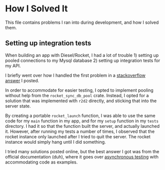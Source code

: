 # How I Solved It

This file contains problems I ran into during development, and how I solved them.

## Setting up integration tests

When building an app with Diesel/Rocket, I had a lot of trouble 1) setting up pooled connections to my Mysql database 2)
setting up integration tests for my API.

I briefly went over how I handled the first problem in
a [stackoverflow  answer](https://stackoverflow.com/a/73670460/11435461) I posted.

In order to accommodate for easier testing, I opted to implement pooling without help from the `rocket_sync_db_pool`
crate.
Instead, I opted for a solution that was implemented with `r2d2` directly, and sticking that into the server state.

By creating a portable `rocket_launch` function, I was able to use the same code for my `main` function in my app, and
for my `setup` function in my `tests` directory. I had it so that the function built the server, and actually launched
it.
However, after running my tests a number of times, I observed that the rocket instance only launched after I tried to
quit the server.
The rocket instance would simply hang until I did something.

I tried many solutions posted online, but the best answer I got was from the official documentation (duh), where it goes
over
[asynchronous testing](https://rocket.rs/v0.5-rc/guide/testing/#asynchronous-testing) with accommodating code as
examples. 
